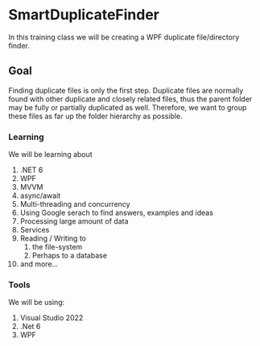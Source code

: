 # SmartDuplicateFinder
In this training class we will be creating a WPF duplicate file/directory finder.

## Goal
Finding duplicate files is only the first step. Duplicate files are normally found with other duplicate and closely related files, thus the parent folder may be fully or partially duplicated as well. Therefore, we want to group these files as far up the folder hierarchy as possible.

### Learning
We will be learning about 
1. .NET 6
2. WPF
3. MVVM
4. async/await
5. Multi-threading and concurrency
6. Using Google serach to find answers, examples and ideas
7. Processing large amount of data
8. Services
9. Reading / Writing to 
    1. the file-system
    2. Perhaps to a database
10. and more...

### Tools
We will be using:
1. Visual Studio 2022
2. .Net 6
3. WPF
